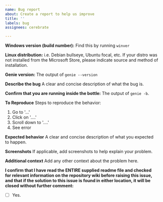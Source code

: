 ```yaml
---
name: Bug report
about: Create a report to help us improve
title: ''
labels: bug
assignees: cerebrate

---
```


**Windows version (build number):**
Find this by running `winver`

**Linux distribution:**
i.e. Debian bullseye, Ubuntu focal, etc.
If your distro was not installed from the Microsoft Store, please indicate source and method of installation.

**Genie version:**
The output of `genie --version`

**Describe the bug**
A clear and concise description of what the bug is.

**Confirm that you are running inside the bottle:**
The output of `genie -b`.

**To Reproduce**
Steps to reproduce the behavior:
1. Go to '...'
2. Click on '....'
3. Scroll down to '....'
4. See error

**Expected behavior**
A clear and concise description of what you expected to happen.

**Screenshots**
If applicable, add screenshots to help explain your problem.

**Additional context**
Add any other context about the problem here.

**I confirm that I have read the ENTIRE supplied readme file and checked for relevant information on the repository wiki before raising this issue, and that if the solution to this issue is found in either location, it will be closed without further comment:**

 - [ ] Yes.
